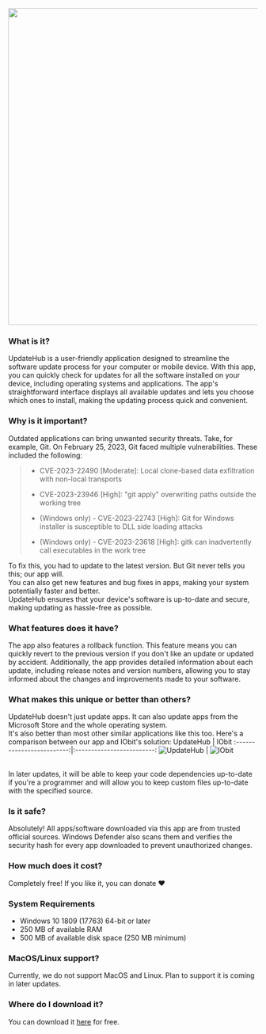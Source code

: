 <div align="center">
	<img src="https://raw.githubusercontent.com/KK-Designs/UpdateHub/main/images/header.png" width="640" />
</div>

### What is it?

UpdateHub is a user-friendly application designed to streamline the software update process for your computer or mobile device. With this app, you can quickly check for updates for all the software installed on your device, including operating systems and applications. The app's straightforward interface displays all available updates and lets you choose which ones to install, making the updating process quick and convenient.

### Why is it important?

Outdated applications can bring unwanted security threats. Take, for example, Git. On February 25, 2023, Git faced multiple vulnerabilities. These included the following:

> - CVE-2023-22490 [Moderate]: Local clone-based data exfiltration with non-local transports
> - CVE-2023-23946 [High]: "git apply" overwriting paths outside the working tree
> 
> - (Windows only) - CVE-2023-22743 [High]: Git for Windows installer is susceptible to DLL side loading attacks
> - (Windows only) - CVE-2023-23618 [High]: gitk can inadvertently call executables in the work tree

To fix this, you had to update to the latest version. But Git never tells you this; our app will.
\
You can also get new features and bug fixes in apps, making your system potentially faster and better.
\
UpdateHub ensures that your device's software is up-to-date and secure, making updating as hassle-free as possible.

### What features does it have?

The app also features a rollback function. This feature means you can quickly revert to the previous version if you don't like an update or updated by accident.
Additionally, the app provides detailed information about each update, including release notes and version numbers, allowing you to stay informed about the changes and improvements made to your software.

### What makes this unique or better than others?
UpdateHub doesn't just update apps. It can also update apps from the Microsoft Store and the whole operating system.
\
It's also better than most other similar applications like this too. Here's a comparison between our app and IObit's solution:
UpdateHub             |  IObit
:-------------------------:|:-------------------------:
![UpdateHub](https://raw.githubusercontent.com/KK-Designs/UpdateHub/main/images/UpdateHub.png)  |  ![IObit](https://raw.githubusercontent.com/KK-Designs/UpdateHub/main/images/IObit.png)

\
In later updates, it will be able to keep your code dependencies up-to-date if you're a programmer and will allow you to keep custom files up-to-date with the specified source.

### Is it safe?
Absolutely! All apps/software downloaded via this app are from trusted official sources. Windows Defender also scans them and verifies the security hash for every app downloaded to prevent unauthorized changes.

### How much does it cost?
Completely free! If you like it, you can donate ❤️

### System Requirements
- Windows 10 1809 (17763) 64-bit or later
- 250 MB of available RAM
- 500 MB of available disk space (250 MB minimum)

### MacOS/Linux support?

Currently, we do not support MacOS and Linux. Plan to support it is coming in later updates.

### Where do I download it?
You can download it [here](https://github.com/KK-Designs/UpdateHub/releases/latest "Download latest version") for free.

<!--
UpdateHub is a user-friendly application designed to streamline the software update process for your computer or mobile device. With this app, you can quickly check for updates for all the software installed on your device, including operating systems and applications. The app's straightforward interface displays all available updates and lets you choose which ones to install, making the updating process quick and convenient.

The app also features a rollback function. This feature means you can quickly revert to the previous version if you don't like an update or updated by accident.

Additionally, the app provides detailed information about each update, including release notes and version numbers, allowing you to stay informed about the changes and improvements made to your software.

UpdateHub ensures that your device's software is up-to-date and secure, making updating as hassle-free as possible.
-->
